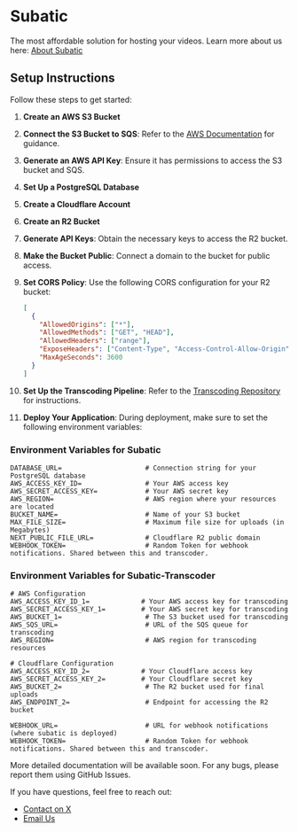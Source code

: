 # Subatic

The most affordable solution for hosting your videos. Learn more about us here: [About Subatic](https://subatic.com/about)

## Setup Instructions

Follow these steps to get started:

1. **Create an AWS S3 Bucket**
2. **Connect the S3 Bucket to SQS**: Refer to the [AWS Documentation](https://docs.aws.amazon.com/AmazonS3/latest/userguide/ways-to-add-notification-config-to-bucket.html) for guidance.
3. **Generate an AWS API Key**: Ensure it has permissions to access the S3 bucket and SQS.
4. **Set Up a PostgreSQL Database**
5. **Create a Cloudflare Account**
6. **Create an R2 Bucket**
7. **Generate API Keys**: Obtain the necessary keys to access the R2 bucket.
8. **Make the Bucket Public**: Connect a domain to the bucket for public access.
9. **Set CORS Policy**: Use the following CORS configuration for your R2 bucket:

   ```json
   [
     {
       "AllowedOrigins": ["*"],
       "AllowedMethods": ["GET", "HEAD"],
       "AllowedHeaders": ["range"],
       "ExposeHeaders": ["Content-Type", "Access-Control-Allow-Origin", "ETag"],
       "MaxAgeSeconds": 3600
     }
   ]
   ```

10. **Set Up the Transcoding Pipeline**: Refer to the [Transcoding Repository](https://github.com/orthdron/subatic-transcoding) for instructions.
11. **Deploy Your Application**: During deployment, make sure to set the following environment variables:

### Environment Variables for Subatic

```plaintext
DATABASE_URL=                     # Connection string for your PostgreSQL database
AWS_ACCESS_KEY_ID=                # Your AWS access key
AWS_SECRET_ACCESS_KEY=            # Your AWS secret key
AWS_REGION=                       # AWS region where your resources are located
BUCKET_NAME=                      # Name of your S3 bucket
MAX_FILE_SIZE=                    # Maximum file size for uploads (in Megabytes)
NEXT_PUBLIC_FILE_URL=             # Cloudflare R2 public domain
WEBHOOK_TOKEN=                    # Random Token for webhook notifications. Shared between this and transcoder.
```

### Environment Variables for Subatic-Transcoder

```plaintext
# AWS Configuration
AWS_ACCESS_KEY_ID_1=             # Your AWS access key for transcoding
AWS_SECRET_ACCESS_KEY_1=         # Your AWS secret key for transcoding
AWS_BUCKET_1=                     # The S3 bucket used for transcoding
AWS_SQS_URL=                      # URL of the SQS queue for transcoding
AWS_REGION=                       # AWS region for transcoding resources

# Cloudflare Configuration
AWS_ACCESS_KEY_ID_2=             # Your Cloudflare access key
AWS_SECRET_ACCESS_KEY_2=         # Your Cloudflare secret key
AWS_BUCKET_2=                     # The R2 bucket used for final uploads
AWS_ENDPOINT_2=                   # Endpoint for accessing the R2 bucket

WEBHOOK_URL=                      # URL for webhook notifications (where subatic is deployed)
WEBHOOK_TOKEN=                    # Random Token for webhook notifications. Shared between this and transcoder.
```

More detailed documentation will be available soon. For any bugs, please report them using GitHub Issues.

If you have questions, feel free to reach out:

- [Contact on X](https://x.com/orthdron)
- [Email Us](mailto:contact@subatic.com)
